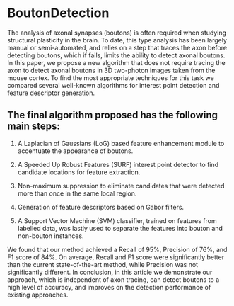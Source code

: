 # BoutonDetection

The analysis of axonal synapses (boutons) is often required when studying structural plasticity in the brain. To date, this type analysis has been largely manual or semi-automated, and relies on a step that traces the axon before detecting boutons, which if fails, limits the ability to detect axonal boutons. In this paper, we propose a new algorithm that does not require tracing the axon to detect axonal boutons in 3D two-photon images taken from the mouse cortex. To find the most appropriate techniques for this task we compared several well-known algorithms for interest point detection and feature descriptor generation. 

## The final algorithm proposed has the following main steps: ##
1. A Laplacian of Gaussians (LoG) based feature enhancement module to accentuate the appearance of boutons. 

2.  A Speeded Up Robust Features (SURF) interest point detector to find candidate locations for feature extraction. 

3.  Non-maximum suppression to eliminate candidates that were detected more than once in the same local region. 

4.  Generation of feature descriptors based on Gabor filters. 

5.  A Support Vector Machine (SVM) classifier, trained on features from labelled data, was lastly used to separate the features into bouton and non-bouton instances. 

We found that our method achieved a Recall of 95%, Precision of 76%, and F1 score of 84%. On average, Recall and F1 score were significantly better than the current state-of-the-art method, while Precision was not significantly different. In conclusion, in this article we demonstrate our approach, which is independent of axon tracing, can detect boutons to a high level of accuracy, and improves on the detection performance of existing approaches. 
